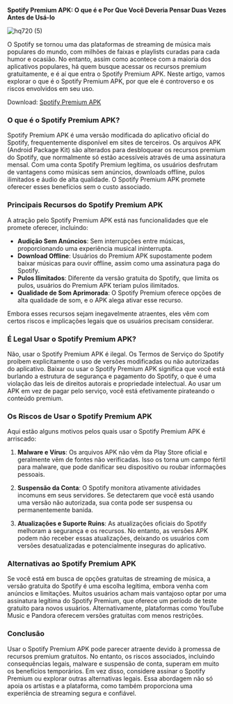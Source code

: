 **Spotify Premium APK: O que é e Por Que Você Deveria Pensar Duas Vezes Antes de Usá-lo**

![hq720 (5)](https://github.com/user-attachments/assets/a0458e9b-d661-4e69-830d-097f11d00560)


O Spotify se tornou uma das plataformas de streaming de música mais populares do mundo, com milhões de faixas e playlists curadas para cada humor e ocasião. No entanto, assim como acontece com a maioria dos aplicativos populares, há quem busque acessar os recursos premium gratuitamente, e é aí que entra o Spotify Premium APK. Neste artigo, vamos explorar o que é o Spotify Premium APK, por que ele é controverso e os riscos envolvidos em seu uso.

Download: <a href=https://apkgara.com/spotify-premium/>Spotify Premium APK</a>

### O que é o Spotify Premium APK?

Spotify Premium APK é uma versão modificada do aplicativo oficial do Spotify, frequentemente disponível em sites de terceiros. Os arquivos APK (Android Package Kit) são alterados para desbloquear os recursos premium do Spotify, que normalmente só estão acessíveis através de uma assinatura mensal. Com uma conta Spotify Premium legítima, os usuários desfrutam de vantagens como músicas sem anúncios, downloads offline, pulos ilimitados e áudio de alta qualidade. O Spotify Premium APK promete oferecer esses benefícios sem o custo associado.

### Principais Recursos do Spotify Premium APK

A atração pelo Spotify Premium APK está nas funcionalidades que ele promete oferecer, incluindo:

- **Audição Sem Anúncios**: Sem interrupções entre músicas, proporcionando uma experiência musical ininterrupta.
- **Download Offline**: Usuários do Premium APK supostamente podem baixar músicas para ouvir offline, assim como uma assinatura paga do Spotify.
- **Pulos Ilimitados**: Diferente da versão gratuita do Spotify, que limita os pulos, usuários do Premium APK teriam pulos ilimitados.
- **Qualidade de Som Aprimorada**: O Spotify Premium oferece opções de alta qualidade de som, e o APK alega ativar esse recurso.

Embora esses recursos sejam inegavelmente atraentes, eles vêm com certos riscos e implicações legais que os usuários precisam considerar.

### É Legal Usar o Spotify Premium APK?

Não, usar o Spotify Premium APK é ilegal. Os Termos de Serviço do Spotify proíbem explicitamente o uso de versões modificadas ou não autorizadas do aplicativo. Baixar ou usar o Spotify Premium APK significa que você está burlando a estrutura de segurança e pagamento do Spotify, o que é uma violação das leis de direitos autorais e propriedade intelectual. Ao usar um APK em vez de pagar pelo serviço, você está efetivamente pirateando o conteúdo premium.

### Os Riscos de Usar o Spotify Premium APK

Aqui estão alguns motivos pelos quais usar o Spotify Premium APK é arriscado:

1. **Malware e Vírus**: Os arquivos APK não vêm da Play Store oficial e geralmente vêm de fontes não verificadas. Isso os torna um campo fértil para malware, que pode danificar seu dispositivo ou roubar informações pessoais.
   
2. **Suspensão da Conta**: O Spotify monitora ativamente atividades incomuns em seus servidores. Se detectarem que você está usando uma versão não autorizada, sua conta pode ser suspensa ou permanentemente banida.

3. **Atualizações e Suporte Ruins**: As atualizações oficiais do Spotify melhoram a segurança e os recursos. No entanto, as versões APK podem não receber essas atualizações, deixando os usuários com versões desatualizadas e potencialmente inseguras do aplicativo.

### Alternativas ao Spotify Premium APK

Se você está em busca de opções gratuitas de streaming de música, a versão gratuita do Spotify é uma escolha legítima, embora venha com anúncios e limitações. Muitos usuários acham mais vantajoso optar por uma assinatura legítima do Spotify Premium, que oferece um período de teste gratuito para novos usuários. Alternativamente, plataformas como YouTube Music e Pandora oferecem versões gratuitas com menos restrições.

### Conclusão

Usar o Spotify Premium APK pode parecer atraente devido à promessa de recursos premium gratuitos. No entanto, os riscos associados, incluindo consequências legais, malware e suspensão de conta, superam em muito os benefícios temporários. Em vez disso, considere assinar o Spotify Premium ou explorar outras alternativas legais. Essa abordagem não só apoia os artistas e a plataforma, como também proporciona uma experiência de streaming segura e confiável.
